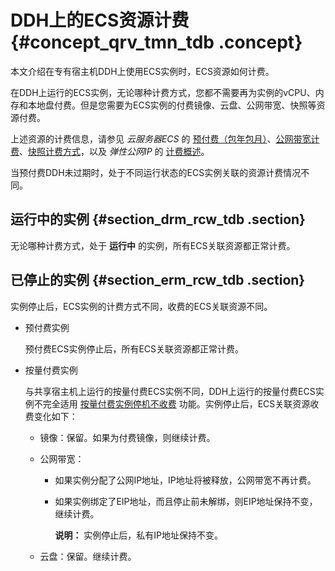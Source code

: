 # DDH上的ECS资源计费 {#concept_qrv_tmn_tdb .concept}

本文介绍在专有宿主机DDH上使用ECS实例时，ECS资源如何计费。

在DDH上运行的ECS实例，无论哪种计费方式，您都不需要再为实例的vCPU、内存和本地盘付费。但是您需要为ECS实例的付费镜像、云盘、公网带宽、快照等资源付费。

上述资源的计费信息，请参见 *云服务器ECS* 的 [预付费（包年包月）](../../../../cn.zh-CN/产品定价/预付费（包年包月）.md#)、[公网带宽计费](../../../../cn.zh-CN/产品定价/公网带宽计费.md#)、[快照计费方式](../../../../cn.zh-CN/产品定价/快照计费方式.md#)，以及 *弹性公网IP* 的 [计费概述](../../../../cn.zh-CN/产品定价/计费概述.md#)。

当预付费DDH未过期时，处于不同运行状态的ECS实例关联的资源计费情况不同。

## 运行中的实例 {#section_drm_rcw_tdb .section}

无论哪种计费方式，处于 **运行中** 的实例，所有ECS关联资源都正常计费。

## 已停止的实例 {#section_erm_rcw_tdb .section}

实例停止后，ECS实例的计费方式不同，收费的ECS关联资源不同。

-   预付费实例

    预付费ECS实例停止后，所有ECS关联资源都正常计费。

-   按量付费实例

    与共享宿主机上运行的按量付费ECS实例不同，DDH上运行的按量付费ECS实例不完全适用 [按量付费实例停机不收费](../../../../cn.zh-CN/产品定价/按量付费实例停机不收费.md#) 功能。实例停止后，ECS关联资源收费变化如下：

    -   镜像：保留。如果为付费镜像，则继续计费。
    -   公网带宽：
        -   如果实例分配了公网IP地址，IP地址将被释放，公网带宽不再计费。
        -   如果实例绑定了EIP地址，而且停止前未解绑，则EIP地址保持不变，继续计费。

            **说明：** 实例停止后，私有IP地址保持不变。

    -   云盘：保留。继续计费。


